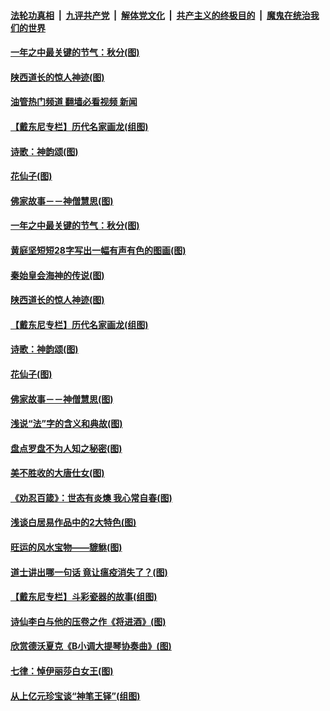 ####  [法轮功真相](../../../../basic/blob/master/README.md?t=09221331) &nbsp;|&nbsp; [九评共产党](../../../../9ping.md/blob/master/README.md?t=09221331) &nbsp;|&nbsp; [解体党文化](../../../../jtdwh.md/blob/master/README.md?t=09221331)  &nbsp;|&nbsp; [共产主义的终极目的](../../../../gczydzjmd.md/blob/master/README.md?t=09221331) &nbsp;|&nbsp; [魔鬼在统治我们的世界](../../../../mgztzwmdsj.md/blob/master/README.md?t=09221331) 

#### [一年之中最关键的节气：秋分(图)](../pages/p7/1017234.md?t=09221331) 

#### [陕西道长的惊人神迹(图)](../pages/p7/1016200.md?t=09221331) 

#### [油管热门频道 翻墙必看视频 新闻](http://45.76.130.85:81/youtube.html?09221331)

#### [【戴东尼专栏】历代名家画龙(组图)](../pages/p7/1011260.md?t=09221331) 

#### [诗歌：神韵颂(图)](../pages/p7/1017074.md?t=09221331) 

#### [花仙子(图)](../pages/p7/1015678.md?t=09221331) 

#### [佛家故事－－神僧慧思(图)](../pages/p7/1016988.md?t=09221331) 

#### [一年之中最关键的节气：秋分(图)](../pages/p7/1017234.md?t=09221331) 

#### [黄庭坚短短28字写出一幅有声有色的图画(图)](../pages/p7/1017024.md?t=09221331) 

#### [秦始皇会海神的传说(图)](../pages/p7/1017147.md?t=09221331) 

#### [陕西道长的惊人神迹(图)](../pages/p7/1016200.md?t=09221331) 

#### [【戴东尼专栏】历代名家画龙(组图)](../pages/p7/1011260.md?t=09221331) 

#### [诗歌：神韵颂(图)](../pages/p7/1017074.md?t=09221331) 

#### [花仙子(图)](../pages/p7/1015678.md?t=09221331) 

#### [佛家故事－－神僧慧思(图)](../pages/p7/1016988.md?t=09221331) 

#### [浅说“法”字的含义和典故(图)](../pages/p7/1016452.md?t=09221331) 

#### [盘点罗盘不为人知之秘密(图)](../pages/p7/1016624.md?t=09221331) 

#### [美不胜收的大唐仕女(图)](../pages/p7/1015592.md?t=09221331) 

#### [《劝忍百箴》：世态有炎燠 我心常自春(图)](../pages/p7/1016920.md?t=09221331) 

#### [浅谈白居易作品中的2大特色(图)](../pages/p7/1016567.md?t=09221331) 

#### [旺运的风水宝物——貔貅(图)](../pages/p7/1016617.md?t=09221331) 

#### [道士讲出哪一句话 竟让瘟疫消失了？(图)](../pages/p7/1016989.md?t=09221331) 

#### [【戴东尼专栏】斗彩瓷器的故事(组图)](../pages/p7/1012026.md?t=09221331) 

#### [诗仙李白与他的压卷之作《将进酒》(图)](../pages/p7/1016892.md?t=09221331) 

#### [欣赏德沃夏克《B小调大提琴协奏曲》(图)](../pages/p7/1016197.md?t=09221331) 

#### [七律：悼伊丽莎白女王(图)](../pages/p7/1016882.md?t=09221331) 

#### [从上亿元珍宝谈“神笔王铎”(组图)](../pages/p7/1016868.md?t=09221331) 

<img src='http://gfw-breaker.win/goodnews/indexes/p7.md' width='0px' height='0px'/>
